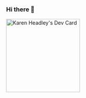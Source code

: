 ### Hi there 👋

<a href="https://app.daily.dev/khdevtt"><img src="https://api.daily.dev/devcards/f5a86b79e7a44e06bceeabb957dd0611.png?r=hp2" width="200" alt="Karen Headley's Dev Card"/></a>

<!--
**KHDEVTT/KHDEVTT** is a ✨ _special_ ✨ repository because its `README.md` (this file) appears on your GitHub profile.

Here are some ideas to get you started:

- 🔭 I’m currently working on ...
- 🌱 I’m currently learning ...
- 👯 I’m looking to collaborate on ...
- 🤔 I’m looking for help with ...
- 💬 Ask me about ...
- 📫 How to reach me: ...
- 😄 Pronouns: ...
- ⚡ Fun fact: ...
-->

